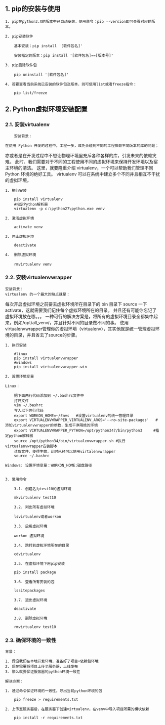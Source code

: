 ## 1. pip的安装与使用

	1. pip在python3.X的版本中已自动安装，使用命令：pip --version即可查看对应的版本。
	
	2. pip安装软件
	
		基本安装：pip install '[软件包名]'
		
		安装指定的版本：pip install '[软件包名]==[版本号]'
	
	3. pip删除软件包
	
		pip uninstall '[软件包名]'
		
	4. 若要查看当前系统已安装的软件包及版本，则可使用list或者freeze指令：
	
		pip list/freeze

## 2. Python虚拟环境安装配置

### 2.1. 安装virtualenv

		安装背景：
	
	在使用 Python 开发的过程中，工程一多，难免会碰到不同的工程依赖不同版本的库的问题；
亦或者是在开发过程中不想让物理环境里充斥各种各样的库，引发未来的依赖灾难。
此时，我们需要对于不同的工程使用不同的虚拟环境来保持开发环境以及宿主环境的清洁。
这里，就要隆重介绍 virtualenv，一个可以帮助我们管理不同 Python 环境的绝好工具。
virtualenv 可以在系统中建立多个不同并且相互不干扰的虚拟环境。

	1. 执行安装
	
```
	pip install virtualenv
	#指定Python解析器
	virtualenv -p c:\python27\python.exe venv
```	

	2. 激活虚拟环境
	
```
	activate venv
```		

	3. 停止虚拟环境
	
```
	deactivate
```

	4.  删除虚拟环境
	
```
	rmvirtualenv venv　
```

### 2.2. 安装virtualenvwrapper

	安装背景：
	virtualenv 的一个最大的缺点就是：
每次开启虚拟环境之前要去虚拟环境所在目录下的 bin 目录下 source 一下 activate，这就需要我们记住每个虚拟环境所在的目录。
并且还有可能你忘记了虚拟环境放在哪。。。
一种可行的解决方案是，将所有的虚拟环境目录全都集中起来，例如/opt/all_venv/，并且针对不同的目录做不同的事。
使用virtualenvwrapper管理你的虚拟环境（virtualenv），其实他就是统一管理虚拟环境的目录，并且省去了source的步骤。

	1. 执行安装
	
```
	#linux
	pip install virtualenvwrapper
	#windows
	pip install virtualenvwrapper-win
```

	2. 设置环境变量
	
	Linux：
	
```
	把下面两行代码添加到 ~/.bashrc文件中
	打开文件
	vim ~/.bashrc
	写入以下两行代码
	export WORKON_HOME=~/Envs   #设置virtualenv的统一管理目录
	export VIRTUALENVWRAPPER_VIRTUALENV_ARGS='--no-site-packages'   #添加virtualenvwrapper的参数，生成干净隔绝的环境
	export VIRTUALENVWRAPPER_PYTHON=/opt/python347/bin/python3     #指定python解释器
	source /opt/python34/bin/virtualenvwrapper.sh #执行virtualenvwrapper安装脚本
	读取文件，使得生效，此时已经可以使用virtalenvwrapper
	source ~/.bashrc
```

	Windows: 设置环境变量：WORKON_HOME:磁盘路径
	

	3. 常用命令
	
		3.1. 创建名为test10的虚拟环境
		
```
	mkvirtualenv test10
```

		3.2. 列出所有虚拟环境

```
	lsvirtualenv或者workon
```		

		3.3. 启用虚拟环境
		
```
	workon 虚拟环境
```

		3.4. 跳转到虚拟环境所在的目录
		
```
	cdvirtualenv
```		
		
		3.5. 在虚拟环境下用pip安装
		
```
	pip install package
```

		3.6. 查看所有安装的包
		
```
	lssitepackages
```

		3.7. 退出虚拟环境
		
```
	deactivate
```

		3.8. 删除虚拟环境
		
```
	rmvirtualenv test10
```

### 2.3. 确保环境的一致性

	背景：

	1. 假设我们在本地开发环境，准备好了项目+依赖包环境
	2. 现在需要将项目上传至服务器，上线发布
	3. 那么就要保证服务器的python环境一致性
	
	解决方案：
	
	1. 通过命令保证环境的一致性，导出当前python环境的包
	
```
	pip freeze > requirements.txt  
```
	
	2. 上传至服务器后，在服务器下创建virtualenv，在venv中导入项目所需的模块依赖
	
```
	pip install -r requirements.txt
```